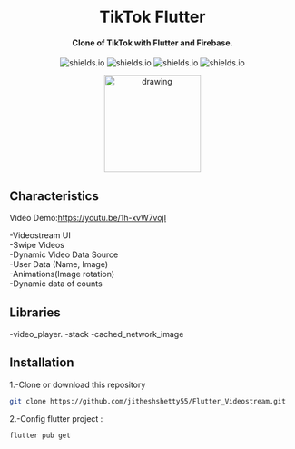 <h1 align="center">
    <br>
    TikTok Flutter
</h1>
<h4 align="center">
 Clone of TikTok with Flutter and Firebase.
</h4>

<p align="center">
  <img alt="shields.io" src="https://img.shields.io/github/license/jitheshshetty55/Flutter_Videostream" />
  <img alt="shields.io" src="https://img.shields.io/github/issues/jitheshshetty55/Flutter_Videostream" />
  <img alt="shields.io" src="https://img.shields.io/github/stars/jitheshshetty55/Flutter_Videostream?style=social" />
  <img alt="shields.io" src="https://img.shields.io/youtube/views/1h-xvW7vojI?style=social" />
<p align="center">
    <img src="https://github.com/jitheshshetty55/Flutter_Videostream/blob/master/Gitimages/samplescreeen.png" alt="drawing"  width="170" />
</p>


## Characteristics 
Video Demo:https://youtu.be/1h-xvW7vojI

-Videostream UI                                 
-Swipe Videos                                                            
-Dynamic Video Data Source                                                                  
-User Data (Name, Image)  
-Animations(Image rotation)  
-Dynamic data of counts

## Libraries
-video_player.
-stack
-cached_network_image

## Installation

1.-Clone or download this repository 

```bash
git clone https://github.com/jitheshshetty55/Flutter_Videostream.git
```

2.-Config flutter project : 

```bash
flutter pub get
```



